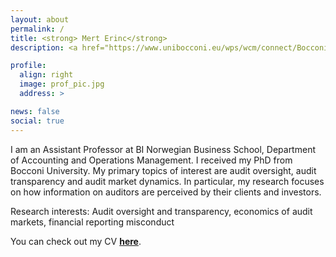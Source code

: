 ```yaml
---
layout: about
permalink: /
title: <strong> Mert Erinc</strong>
description: <a href="https://www.unibocconi.eu/wps/wcm/connect/Bocconi/SitoPubblico_EN/Navigation+Tree/Home/Faculty+and+Research/Departments/Accounting/">BI Norwegian Business School, Department of Accounting and Operations Management</a>.

profile:
  align: right
  image: prof_pic.jpg
  address: >

news: false
social: true
---
```


I am an Assistant Professor at BI Norwegian Business School, Department of Accounting and Operations Management. I received my PhD from Bocconi University. My primary topics of interest are audit oversight, audit transparency and audit market dynamics. In particular, my research focuses on how information on auditors are perceived by their clients and investors.

Research interests: Audit oversight and transparency, economics of audit markets, financial reporting misconduct

You can check out my CV <a href="assets/pdf/cv_mert.pdf"><strong> here</strong></a>.
